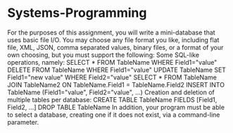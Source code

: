 # Systems-Programming

For the purposes of this assignment, you will write a mini-database that uses basic file I/O.  You may choose any file format you like, including flat file, XML, JSON, comma separated values, binary files, or a format of your own choosing, but you must support the following:
Some SQL-like operations, namely:
SELECT * FROM TableName WHERE Field1="value"
DELETE FROM TableName WHERE Field1="value"
UPDATE TableName SET Field1="new value" WHERE Field2="value"
SELECT * FROM TableName JOIN TableName2 ON TableName.Field1 = TableName.Field2
INSERT INTO TableName (Field1="value", Field2="value", ...)
Creation and deletion of multiple tables per database:
CREATE TABLE TableName FIELDS [Field1, Field2, ...]
DROP TABLE TableName
In addition, your program must be able to select a database, creating one if it does not exist, via a command-line parameter.
